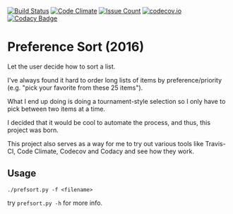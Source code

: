 [![Build Status](https://travis-ci.org/ptrgags/preference-sort.svg?branch=master)](https://travis-ci.org/ptrgags/preference-sort)
[![Code Climate](https://codeclimate.com/github/ptrgags/preference-sort/badges/gpa.svg)](https://codeclimate.com/github/ptrgags/preference-sort)
[![Issue Count](https://codeclimate.com/github/ptrgags/preference-sort/badges/issue_count.svg)](https://codeclimate.com/github/ptrgags/preference-sort)
[![codecov.io](https://codecov.io/github/ptrgags/preference-sort/coverage.svg?branch=master)](https://codecov.io/github/ptrgags/preference-sort?branch=master)
[![Codacy Badge](https://api.codacy.com/project/badge/grade/fbc775be6fb940be8056525c63ce4fc5)](https://www.codacy.com/app/ptrgags/preference-sort)

# Preference Sort (2016)

Let the user decide how to sort a list. 

I've always found it hard to order long lists of items by preference/priority (e.g. "pick your favorite from these 25 items"). 

What I end up doing is doing a tournament-style selection so I only have to pick between two items at a time. 

I decided that it would be cool to automate the process, and thus, this project was born.

This project also serves as a way for me to try out various tools like Travis-CI, Code Climate, Codecov and Codacy and see how they work.


## Usage

```
./prefsort.py -f <filename>
```

try `prefsort.py -h` for more info.
